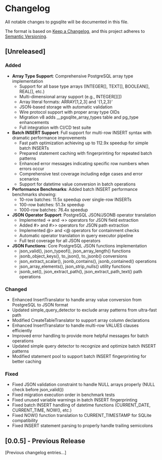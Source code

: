 # Changelog

All notable changes to pgsqlite will be documented in this file.

The format is based on [Keep a Changelog](https://keepachangelog.com/en/1.0.0/),
and this project adheres to [Semantic Versioning](https://semver.org/spec/v2.0.0.html).

## [Unreleased]

### Added
- **Array Type Support**: Comprehensive PostgreSQL array type implementation
  - Support for all base type arrays (INTEGER[], TEXT[], BOOLEAN[], REAL[], etc.)
  - Multi-dimensional array support (e.g., INTEGER[][])
  - Array literal formats: ARRAY[1,2,3] and '{1,2,3}'
  - JSON-based storage with automatic validation
  - Wire protocol support with proper array type OIDs
  - Migration v8 adds __pgsqlite_array_types table and pg_type enhancements
  - Full integration with CI/CD test suite
- **Batch INSERT Support**: Full support for multi-row INSERT syntax with dramatic performance improvements
  - Fast path optimization achieving up to 112.9x speedup for simple batch INSERTs
  - Prepared statement caching with fingerprinting for repeated batch patterns
  - Enhanced error messages indicating specific row numbers when errors occur
  - Comprehensive test coverage including edge cases and error scenarios
  - Support for datetime value conversion in batch operations
- **Performance Benchmarks**: Added batch INSERT performance benchmarks showing:
  - 10-row batches: 11.5x speedup over single-row INSERTs
  - 100-row batches: 51.3x speedup
  - 1000-row batches: 76.4x speedup
- **JSON Operator Support**: PostgreSQL JSON/JSONB operator translation
  - Implemented -> and ->> operators for JSON field extraction
  - Added #> and #>> operators for JSON path extraction
  - Implemented @> and <@ operators for containment checks
  - Automatic operator translation in query executor pipeline
  - Full test coverage for all JSON operators
- **JSON Functions**: Core PostgreSQL JSON functions implementation
  - json_valid(), json_typeof(), json_array_length() functions
  - jsonb_object_keys(), to_json(), to_jsonb() conversions
  - json_extract_scalar(), jsonb_contains(), jsonb_contained() operations
  - json_array_elements(), json_strip_nulls() utility functions
  - jsonb_set(), json_extract_path(), json_extract_path_text() path operations

### Changed
- Enhanced InsertTranslator to handle array value conversion from PostgreSQL to JSON format
- Updated simple_query_detector to exclude array patterns from ultra-fast path
- Modified CreateTableTranslator to support array column declarations
- Enhanced InsertTranslator to handle multi-row VALUES clauses efficiently
- Improved error handling to provide more helpful messages for batch operations
- Updated simple query detector to recognize and optimize batch INSERT patterns
- Modified statement pool to support batch INSERT fingerprinting for better caching

### Fixed
- Fixed JSON validation constraint to handle NULL arrays properly (NULL check before json_valid())
- Fixed migration execution order in benchmark tests
- Fixed unused variable warnings in batch INSERT fingerprinting
- Fixed batch INSERT handling of datetime functions (CURRENT_DATE, CURRENT_TIME, NOW(), etc.)
- Fixed NOW() function translation to CURRENT_TIMESTAMP for SQLite compatibility
- Fixed INSERT statement parsing to properly handle trailing semicolons

## [0.0.5] - Previous Release

[Previous changelog entries...]